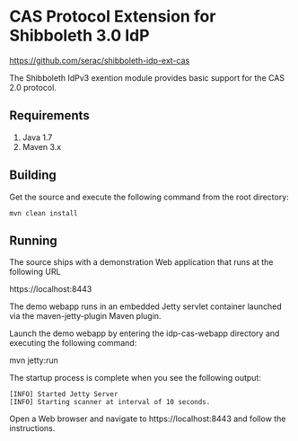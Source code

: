 # CAS Protocol Extension for Shibboleth 3.0 IdP

<https://github.com/serac/shibboleth-idp-ext-cas>

The Shibboleth IdPv3 exention module provides basic support for the CAS
2.0 protocol.

## Requirements

1. Java 1.7
2. Maven 3.x

## Building
Get the source and execute the following command from the root directory:

    mvn clean install

## Running
The source ships with a demonstration Web application that runs at the
following URL

https://localhost:8443

The demo webapp runs in an embedded Jetty servlet container launched via the
maven-jetty-plugin Maven plugin.

Launch the demo webapp by entering the idp-cas-webapp directory and
executing the following command:

mvn jetty:run

The startup process is complete when you see the following output:

    [INFO] Started Jetty Server
    [INFO] Starting scanner at interval of 10 seconds.

Open a Web browser and navigate to https://localhost:8443 and follow the
instructions.

